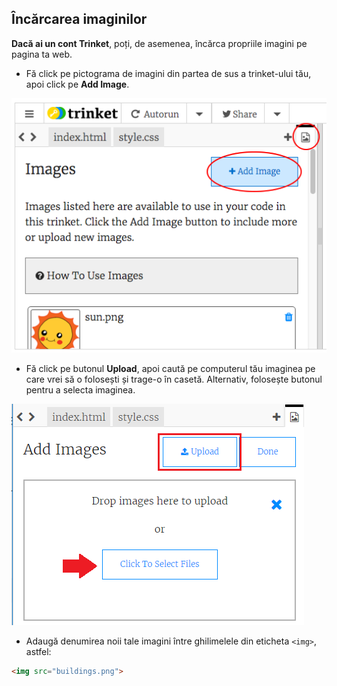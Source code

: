 ## Încărcarea imaginilor

**Dacă ai un cont Trinket**, poți, de asemenea, încărca propriile imagini pe pagina ta web.

+ Fă click pe pictograma de imagini din partea de sus a trinket-ului tău, apoi click pe **Add Image**.

![screenshot](images/story-upload.png)

+ Fă click pe butonul **Upload**, apoi caută pe computerul tău imaginea pe care vrei să o folosești și trage-o în casetă. Alternativ, folosește butonul pentru a selecta imaginea.

![Upload](images/upload-image.png)

+ Adaugă denumirea noii tale imagini între ghilimelele din eticheta `<img>`, astfel:

```html
<img src="buildings.png">
```